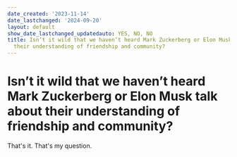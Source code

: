 ```yaml
---
date_created: '2023-11-14'
date_lastchanged: '2024-09-20'
layout: default
show_date_lastchanged_updatedauto: YES, NO, NO
title: Isn’t it wild that we haven’t heard Mark Zuckerberg or Elon Musk talk about
  their understanding of friendship and community?
---
```

# Isn’t it wild that we haven’t heard Mark Zuckerberg or Elon Musk talk about their understanding of friendship and community?
That's it. That's my question. 

